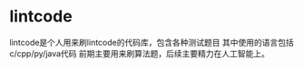 # lintcode
 lintcode是个人用来刷lintcode的代码库，包含各种测试题目
 其中使用的语言包括c/cpp/py/java代码
 前期主要用来刷算法题，后续主要精力在人工智能上。
